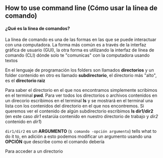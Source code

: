 ## How to use command line (Cómo usar la línea de comando)

#### ¿Qué es la línea de comandos?

La línea de comando es una de las formas en las que se puede interactuar con una computadora. La forma más común es a través de la interfaz gráfica de usuario (GUI), la otra forma es utilizando la interfaz de línea de comando (CLI) dónde solo te "comunicas" con la computadora usando textos

En el lenguaje de programación los folders son llamados **directorios** y un folder contenido en otro es llamado **subdirectorio**, el directorio más "alto", es el **directorio raiz**

Para saber el directorio en el que nos encontramos simplemente scribimos en el terminal **pwd**.
Para ver todos los directorios o archivos contenidos en un direcorio escribimos en el terminal **ls** y se mostrará en el terminal una lista con los contenidos del directorio en el que nos encontremos. Si queremos ver el contenido de algún subdirectorio escribimos **ls dir1/dir2** (en este caso *dir1* estarúia contenido en nuestro directorio de trabajo y *dir2* contenido en *dir1*)

`dir1/dir2` es un **ARGUMENTO** (`$ comando -opción argumento`) tells what to do it to, en adición a esto podemos modificar un argumento usando una **OPCIÓN** que describe como el comando debería

Para acceder a un directorio 
